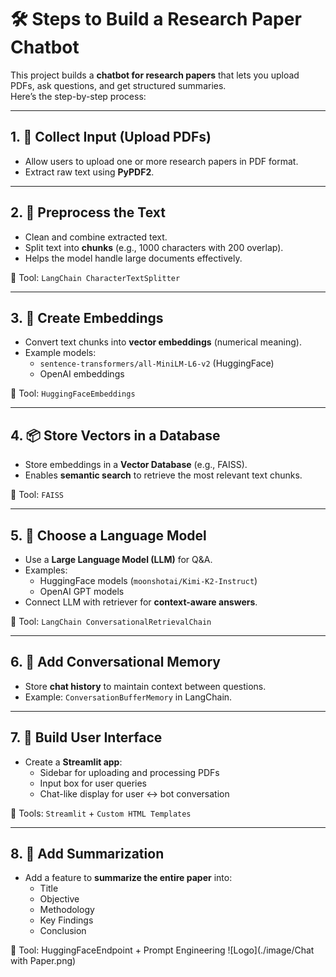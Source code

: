# 🛠️ Steps to Build a Research Paper Chatbot

This project builds a **chatbot for research papers** that lets you upload PDFs, ask questions, and get structured summaries.  
Here’s the step-by-step process:  

---

## 1. 📂 Collect Input (Upload PDFs)  
- Allow users to upload one or more research papers in PDF format.  
- Extract raw text using **PyPDF2**.  

---

## 2. 📝 Preprocess the Text  
- Clean and combine extracted text.  
- Split text into **chunks** (e.g., 1000 characters with 200 overlap).  
- Helps the model handle large documents effectively.  

📌 Tool: `LangChain CharacterTextSplitter`

---

## 3. 🔎 Create Embeddings  
- Convert text chunks into **vector embeddings** (numerical meaning).  
- Example models:  
  - `sentence-transformers/all-MiniLM-L6-v2` (HuggingFace)  
  - OpenAI embeddings  

📌 Tool: `HuggingFaceEmbeddings`

---

## 4. 📦 Store Vectors in a Database  
- Store embeddings in a **Vector Database** (e.g., FAISS).  
- Enables **semantic search** to retrieve the most relevant text chunks.  

📌 Tool: `FAISS`

---

## 5. 🤖 Choose a Language Model  
- Use a **Large Language Model (LLM)** for Q&A.  
- Examples:  
  - HuggingFace models (`moonshotai/Kimi-K2-Instruct`)  
  - OpenAI GPT models  
- Connect LLM with retriever for **context-aware answers**.  

📌 Tool: `LangChain ConversationalRetrievalChain`

---

## 6. 💬 Add Conversational Memory  
- Store **chat history** to maintain context between questions.  
- Example: `ConversationBufferMemory` in LangChain.  

---

## 7. 🎨 Build User Interface  
- Create a **Streamlit app**:  
  - Sidebar for uploading and processing PDFs  
  - Input box for user queries  
  - Chat-like display for user ↔ bot conversation  

📌 Tools: `Streamlit` + `Custom HTML Templates`

---

## 8. 📄 Add Summarization  
- Add a feature to **summarize the entire paper** into:  
  - Title  
  - Objective  
  - Methodology  
  - Key Findings  
  - Conclusion  

📌 Tool: HuggingFaceEndpoint + Prompt Engineering
![Logo](./image/Chat with Paper.png)
